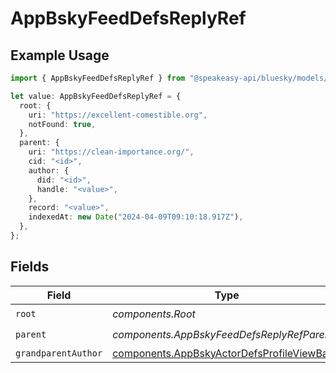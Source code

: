 # AppBskyFeedDefsReplyRef

## Example Usage

```typescript
import { AppBskyFeedDefsReplyRef } from "@speakeasy-api/bluesky/models/components";

let value: AppBskyFeedDefsReplyRef = {
  root: {
    uri: "https://excellent-comestible.org",
    notFound: true,
  },
  parent: {
    uri: "https://clean-importance.org/",
    cid: "<id>",
    author: {
      did: "<id>",
      handle: "<value>",
    },
    record: "<value>",
    indexedAt: new Date("2024-04-09T09:10:18.917Z"),
  },
};
```

## Fields

| Field                                                                                                      | Type                                                                                                       | Required                                                                                                   | Description                                                                                                |
| ---------------------------------------------------------------------------------------------------------- | ---------------------------------------------------------------------------------------------------------- | ---------------------------------------------------------------------------------------------------------- | ---------------------------------------------------------------------------------------------------------- |
| `root`                                                                                                     | *components.Root*                                                                                          | :heavy_check_mark:                                                                                         | N/A                                                                                                        |
| `parent`                                                                                                   | *components.AppBskyFeedDefsReplyRefParent*                                                                 | :heavy_check_mark:                                                                                         | N/A                                                                                                        |
| `grandparentAuthor`                                                                                        | [components.AppBskyActorDefsProfileViewBasic](../../models/components/appbskyactordefsprofileviewbasic.md) | :heavy_minus_sign:                                                                                         | N/A                                                                                                        |